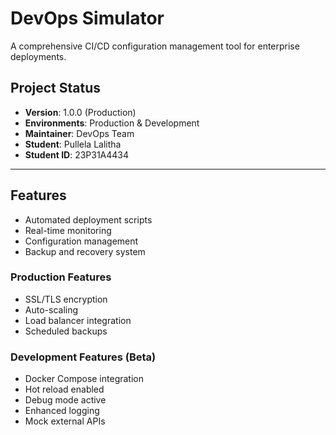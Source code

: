 # DevOps Simulator

A comprehensive CI/CD configuration management tool for enterprise deployments.

## Project Status
- **Version**: 1.0.0 (Production)
- **Environments**: Production & Development
- **Maintainer**: DevOps Team
- **Student**: Pullela Lalitha
- **Student ID**: 23P31A4434

---

## Features
- Automated deployment scripts
- Real-time monitoring
- Configuration management
- Backup and recovery system

### Production Features
- SSL/TLS encryption
- Auto-scaling
- Load balancer integration
- Scheduled backups

### Development Features (Beta)
- Docker Compose integration
- Hot reload enabled
- Debug mode active
- Enhanced logging
- Mock external APIs
